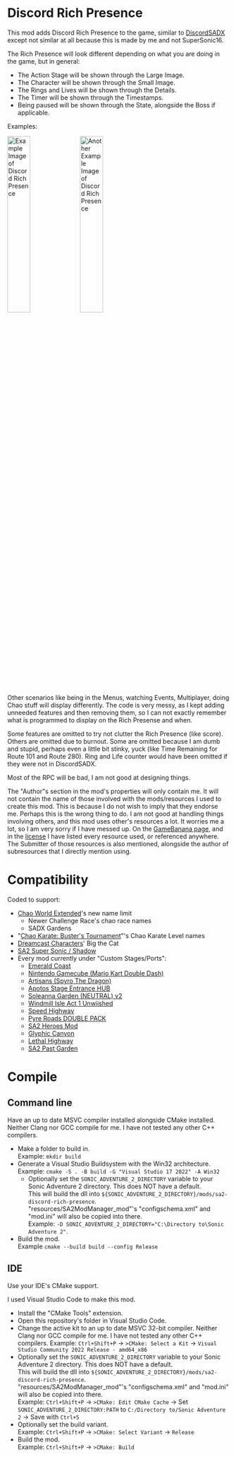 # Discord Rich Presence

This mod adds Discord Rich Presence to the game, similar to [DiscordSADX](https://gamebanana.com/tools/6405) except not similar at all because this is made by me and not SuperSonic16.

The Rich Presence will look different depending on what you are doing in the game, but in general:
- The Action Stage will be shown through the Large Image.
- The Character will be shown through the Small Image.
- The Rings and Lives will be shown through the Details.
- The Timer will be shown through the Timestamps.
- Being paused will be shown through the State, alongside the Boss if applicable.

Examples:

<img src="resources/README/example.png" alt="Example Image of Discord Rich Presence" width="32%"> <img src="resources/README/example_2.png" alt="Another Example Image of Discord Rich Presence" width="32%">

Other scenarios like being in the Menus, watching Events, Multiplayer, doing Chao stuff will display differently. The code is very messy, as I kept adding unneeded features and then removing them, so I can not exactly remember what is programmed to display on the Rich Presense and when.

Some features are omitted to try not clutter the Rich Presence (like score). Others are omitted due to burnout. Some are omitted because I am dumb and stupid, perhaps even a little bit stinky, yuck (like Time Remaining for Route 101 and Route 280). Ring and Life counter would have been omitted if they were not in DiscordSADX.

Most of the RPC will be bad, I am not good at designing things.

The "Author"s section in the mod's properties will only contain me.
It will not contain the name of those involved with the mods/resources I used
to create this mod.
This is because I do not wish to imply that they endorse me.
Perhaps this is the wrong thing to do. I am not good at handling things
involving others, and this mod uses other's resources a lot.
It worries me a lot, so I am very sorry if I have messed up.
On the [GameBanana page](https://gamebanana.com/mods/377099), and in the [license](LICENSE.md) I have listed every resource used, or referenced
anywhere. The Submitter of those resources is also mentioned, alongside the
author of subresources that I directly mention using.

# Compatibility

Coded to support:
- [Chao World Extended](https://gamebanana.com/mods/48840)'s new name limit
  - Newer Challenge Race's chao race names
  - SADX Gardens
- "[Chao Karate: Buster's Tournament](https://gamebanana.com/mods/48869)"'s Chao Karate Level names
- [Dreamcast Characters](https://gamebanana.com/wips/48797)' Big the Cat
- [SA2 Super Sonic / Shadow](https://gamebanana.com/mods/340288)
- Every mod currently under "Custom Stages/Ports":
  - [Emerald Coast](https://gamebanana.com/mods/148604)
  - [Nintendo Gamecube (Mario Kart Double Dash)](https://gamebanana.com/mods/148617)
  - [Artisans (Spyro The Dragon)](https://gamebanana.com/mods/148598)
  - [Apotos Stage Entrance HUB](https://gamebanana.com/mods/148595)
  - [Soleanna Garden (NEUTRAL) v2](https://gamebanana.com/mods/148622)
  - [Windmill Isle Act 1 Unwiished](https://gamebanana.com/mods/148628)
  - [Speed Highway](https://gamebanana.com/mods/304650)
  - [Pyre Roads DOUBLE PACK](https://gamebanana.com/mods/307565)
  - [SA2 Heroes Mod](https://gamebanana.com/mods/48934)
  - [Glyphic Canyon](https://gamebanana.com/mods/348096)
  - [Lethal Highway](https://gamebanana.com/mods/361081)
  - [SA2 Past Garden](https://gamebanana.com/mods/358991)

# Compile

## Command line

Have an up to date MSVC compiler installed alongside CMake installed. Neither Clang nor GCC compile for me. I have not tested any other C++ compilers.

- Make a folder to build in.\
Example: `mkdir build`
- Generate a Visual Studio Buildsystem with the Win32 architecture.\
Example: `cmake -S . -B build -G "Visual Studio 17 2022" -A Win32`
  - Optionally set the `SONIC_ADVENTURE_2_DIRECTORY` variable to your Sonic Adventure 2 directory. This does NOT have a default.\
This will build the dll into `${SONIC_ADVENTURE_2_DIRECTORY}/mods/sa2-discord-rich-presence`.\
"resources/SA2ModManager_mod"'s "configschema.xml" and "mod.ini" will also be copied into there.\
Example: `-D SONIC_ADVENTURE_2_DIRECTORY="C:\Directory to\Sonic Adventure 2"`.
- Build the mod.\
Example `cmake --build build --config Release`

## IDE

Use your IDE's CMake support.

I used Visual Studio Code to make this mod.

- Install the "CMake Tools" extension.
- Open this repository's folder in Visual Studio Code.
- Change the active kit to an up to date MSVC 32-bit compiler. Neither Clang nor GCC compile for me. I have not tested any other C++ compilers.
  Example: `Ctrl+Shift+P` -> `>CMake: Select a Kit` -> `Visual Studio Community 2022 Release - amd64_x86`
- Optionally set the `SONIC_ADVENTURE_2_DIRECTORY` variable to your Sonic Adventure 2 directory. This does NOT have a default.\
This will build the dll into `${SONIC_ADVENTURE_2_DIRECTORY}/mods/sa2-discord-rich-presence`.\
"resources/SA2ModManager_mod"'s "configschema.xml" and "mod.ini" will also be copied into there.\
Example: `Ctrl+Shift+P` -> `>CMake: Edit CMake Cache` -> Set `SONIC_ADVENTURE_2_DIRECTORY:PATH` to `C:/Directory to/Sonic Adventure 2` -> Save with `Ctrl+S`
- Optionally set the build variant.\
Example: `Ctrl+Shift+P` -> `>CMake: Select Variant` -> `Release`
- Build the mod.\
Example: `Ctrl+Shift+P` -> `>CMake: Build`
